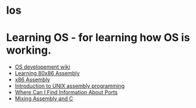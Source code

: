 # los
Learning OS - for learning how OS is working.
=============================================
* [OS developement wiki](https://wiki.osdev.org)
* [Learning 80x86 Assembly](http://wiki.osdev.org/Learning_80x86_Assembly)
* [x86 Assembly](https://en.wikibooks.org/wiki/X86_Assembly)
* [Introduction to UNIX assembly programming](http://asm.sourceforge.net/intro/Assembly-Intro.html)
* [Where Can I Find Information About Ports](http://wiki.osdev.org/Where_Can_I_Find_Information_About_Ports)
* [Mixing Assembly and C](https://courses.engr.illinois.edu/ece390/books/labmanual/c-prog-mixing.html)

